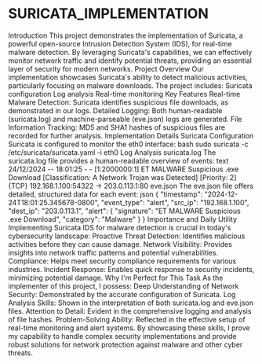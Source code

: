 # SURICATA_IMPLEMENTATION
Introduction
This project demonstrates the implementation of Suricata, a powerful open-source Intrusion Detection System (IDS), for real-time malware detection. By leveraging Suricata's capabilities, we can effectively monitor network traffic and identify potential threats, providing an essential layer of security for modern networks.
Project Overview
Our implementation showcases Suricata's ability to detect malicious activities, particularly focusing on malware downloads. The project includes:
Suricata configuration
Log analysis
Real-time monitoring
Key Features
Real-time Malware Detection: Suricata identifies suspicious file downloads, as demonstrated in our logs.
Detailed Logging: Both human-readable (suricata.log) and machine-parseable (eve.json) logs are generated.
File Information Tracking: MD5 and SHA1 hashes of suspicious files are recorded for further analysis.
Implementation Details
Suricata Configuration
Suricata is configured to monitor the eth0 interface:
bash
sudo suricata -c /etc/suricata/suricata.yaml -i eth0
Log Analysis
suricata.log
The suricata.log file provides a human-readable overview of events:
text
24/12/2024 -- 18:01:25 - <Warning> - [1:2000000:1] ET MALWARE Suspicious .exe Download [Classification: A Network Trojan was Detected] [Priority: 2] {TCP} 192.168.1.100:54322 -> 203.0.113.1:80
eve.json
The eve.json file offers detailed, structured data for each event:
json
{
  "timestamp": "2024-12-24T18:01:25.345678-0800",
  "event_type": "alert",
  "src_ip": "192.168.1.100",
  "dest_ip": "203.0.113.1",
  "alert": {
    "signature": "ET MALWARE Suspicious .exe Download",
    "category": "Malware"
  }
}
Importance and Daily Utility
Implementing Suricata IDS for malware detection is crucial in today's cybersecurity landscape:
Proactive Threat Detection: Identifies malicious activities before they can cause damage.
Network Visibility: Provides insights into network traffic patterns and potential vulnerabilities.
Compliance: Helps meet security compliance requirements for various industries.
Incident Response: Enables quick response to security incidents, minimizing potential damage.
Why I'm Perfect for This Task
As the implementer of this project, I possess:
Deep Understanding of Network Security: Demonstrated by the accurate configuration of Suricata.
Log Analysis Skills: Shown in the interpretation of both suricata.log and eve.json files.
Attention to Detail: Evident in the comprehensive logging and analysis of file hashes.
Problem-Solving Ability: Reflected in the effective setup of real-time monitoring and alert systems.
By showcasing these skills, I prove my capability to handle complex security implementations and provide robust solutions for network protection against malware and other cyber threats.
